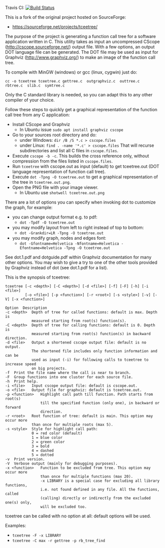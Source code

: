 Travis CI: [![Build Status](https://travis-ci.org/mihais/tceetree.svg?branch=master)](https://travis-ci.org/mihais/tceetree)

This is a fork of the original project hosted on SourceForge:
* https://sourceforge.net/projects/tceetree/

The purpose of the project is generating a function call tree for a software
application written in C. This utility takes as input an uncompressed CScope
(http://cscope.sourceforge.net/) output file.
With a few options, an output DOT language file can be generated.
The DOT file may be used as input for Graphviz (http://www.graphviz.org/)
to make an image of the function call tree.

To compile with MinGW (windows) or gcc (linux, cygwin) just do:

```
cc -o tceetree tceetree.c gettree.c  outgraphviz.c  outtree.c  rbtree.c  slib.c  symtree.c
```

Only the C standard library is needed, so you can adapt this to any other
compiler of your choice.

Follow these steps to quickly get a graphical representation of the function
call tree from any C application:

* Install CScope and Graphviz
    * In Ubuntu issue `sudo apt install graphviz cscope`
* Go to your sources root directory and do:
    * under Windows: `dir /B /S *.c > cscope.files`
    * under Linux: `find . -name '*.c' > cscope.files`
That will recurse subdirectories and list all C files in `cscope.files`.
* Execute `cscope -b -c`. This builds the cross reference only, without
compression from the files listed in `cscope.files`.
* Run `tceetree` with cscope.out as input (default) to get tceetree.out (DOT
language representation of function call tree).
* Execute `dot -Tpng -O tceetree.out` to get a graphical representation of the
tree in `tceetree.out.png`.
* Open the PNG file with your image viewer.
    * In Ubuntu use `shotwell tceetree.out.png`

There are a lot of options you can specify when invoking dot to customize
the graph, for example:

* you can change output format e.g. to pdf:
    * `dot -Tpdf -O tceetree.out`
* you may modify layout from left to right instead of top to bottom:
    * `dot -Grankdir=LR -Tpng -O tceetree.out`
* you may modify graph, nodes and edges font:
    * `dot -Gfontname=Helvetica -Nfontname=Helvetica -Efontname=Helvetica -Tpng -O tceetree.out`

See dot.1.pdf and dotguide.pdf within Graphviz documentation for many other options.
You may wish to give a try to one of the other tools provided by Graphviz
instead of dot (see dot.1.pdf for a list).

This is the synopsis of tceetree:

```
tceetree [-c <depth>] [-C <depth>] [-d <file>] [-f] [-F] [-h] [-i <file>]
		 [-o <file>] [-p <function>] [-r <root>] [-s <style>] [-v] [-V] [-x <function>]

Option	Description
-c <depth>	Depth of tree for called functions: default is max. Depth is
			measured starting from root(s) function(s).
-C <depth>	Depth of tree for calling functions: default is 0. Depth is
			measured starting from root(s) function(s) in backward direction.
-d <file>	Output a shortened cscope output file: default is no output.
			The shortened file includes only function information and can be
			used as input (-i) for following calls to tceetree to increase speed
			on big projects.
-f	Print the file name where the call is near to branch.
-F	Group functions into one cluster for each source file.
-h	Print help.
-i <file>	Input cscope output file: default is cscope.out.
-o <file>	Output file for graphviz: default is tceetree.out.
-p <function>	Highlight call path till function. Path starts from root(s)
				till the specified function (only one), in backward or forward
				direction.
-r <root>	Root function of tree: default is main. This option may occur more
			than once for multiple roots (max 5).
-s <style>	Style for highlight call path:
			0 = red color (default)
			1 = blue color
			2 = green color
			3 = bold
			4 = dashed
			5 = dotted
-v	Print version.
-V	Verbose output (mainly for debugging purposes).
-x <function>	Function to be excluded from tree. This option may occur more
				than once for multiple functions (max 20).
				-x LIBRARY is a special case for excluding all library functions,
				i.e. not found defined in any file. All the functions, called
				(calling) directly or indirectly from the excluded one(s) only,
				will be excluded too.
```

tceetree can be called with no option at all: default options will be used.

Examples:
* `tceetree -F -x LIBRARY`
* `tceetree -C max -r gettree -p rb_tree_find`
